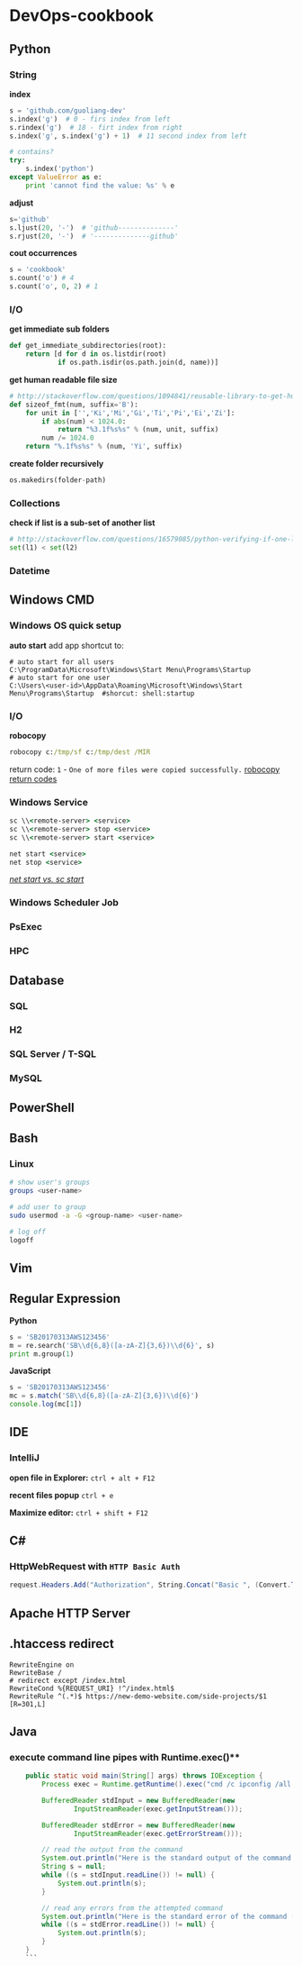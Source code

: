 # DevOps-cookbook

## Python

### String

**index**
```python
s = 'github.com/guoliang-dev'
s.index('g')  # 0 - firs index from left
s.rindex('g')  # 18 - firt index from right
s.index('g', s.index('g') + 1)  # 11 second index from left

# contains? 
try:
    s.index('python')
except ValueError as e:
    print 'cannot find the value: %s' % e
```

**adjust**
```python
s='github'
s.ljust(20, '-')  # 'github--------------'
s.rjust(20, '-')  # '--------------github'
```

**cout occurrences**
```python
s = 'cookbook'
s.count('o') # 4
s.count('o', 0, 2) # 1
```

### I/O

**get immediate sub folders**

```python
def get_immediate_subdirectories(root):
    return [d for d in os.listdir(root)
            if os.path.isdir(os.path.join(d, name))]
```

**get human readable file size**

```python
# http://stackoverflow.com/questions/1094841/reusable-library-to-get-human-readable-version-of-file-size
def sizeof_fmt(num, suffix='B'):
    for unit in ['','Ki','Mi','Gi','Ti','Pi','Ei','Zi']:
        if abs(num) < 1024.0:
            return "%3.1f%s%s" % (num, unit, suffix)
        num /= 1024.0
    return "%.1f%s%s" % (num, 'Yi', suffix)
```

**create folder recursively**

```python
os.makedirs(folder-path)
```

### Collections 

**check if list is a sub-set of another list**
```python
# http://stackoverflow.com/questions/16579085/python-verifying-if-one-list-is-a-subset-of-the-other
set(l1) < set(l2)
```

### Datetime



## Windows CMD

### Windows OS quick setup

**auto start**
add app shortcut to: 
```
# auto start for all users
C:\ProgramData\Microsoft\Windows\Start Menu\Programs\Startup
# auto start for one user
C:\Users\<user-id>\AppData\Roaming\Microsoft\Windows\Start Menu\Programs\Startup  #shorcut: shell:startup
```

### I/O

**robocopy**
```bat
robocopy c:/tmp/sf c:/tmp/dest /MIR

```
return code: `1` - `One of more files were copied successfully.` [robocopy return codes](https://blogs.technet.microsoft.com/deploymentguys/2008/06/16/robocopy-exit-codes/)


### Windows Service

```bat
sc \\<remote-server> <service>
sc \\<remote-server> stop <service>
sc \\<remote-server> start <service>

net start <service>
net stop <service>
```
[*net start vs. sc start*](https://superuser.com/questions/315166/net-start-service-and-sc-start-what-is-the-difference)

### Windows Scheduler Job

### PsExec

### HPC



## Database

### SQL

### H2

### SQL Server / T-SQL

### MySQL



## PowerShell



## Bash

### Linux 
```bash
# show user's groups
groups <user-name>

# add user to group
sudo usermod -a -G <group-name> <user-name>

# log off
logoff
```

## Vim

## Regular Expression

**Python**

```python
s = 'SB20170313AWS123456'
m = re.search('SB\\d{6,8}([a-zA-Z]{3,6})\\d{6}', s)
print m.group(1)
```
**JavaScript**
```javascript
s = 'SB20170313AWS123456'
mc = s.match('SB\\d{6,8}([a-zA-Z]{3,6})\\d{6}')
console.log(mc[1])
```

## IDE

### IntelliJ 

**open file in Explorer:** `ctrl + alt + F12`

**recent files popup** `ctrl + e`

**Maximize editor:** `ctrl + shift + F12`

## C#

### HttpWebRequest with `HTTP Basic Auth`

```csharp
request.Headers.Add("Authorization", String.Concat("Basic ", (Convert.ToBase64String(Encoding.UTF8.GetBytes(string.Format("{0}:", {Your-PrivateKey}))))));
```

## Apache HTTP Server

## .htaccess redirect
```
RewriteEngine on
RewriteBase /
# redirect except /index.html
RewriteCond %{REQUEST_URI} !^/index.html$
RewriteRule ^(.*)$ https://new-demo-website.com/side-projects/$1 [R=301,L]
```

## Java

### execute command line pipes with Runtime.exec()**

```java
    public static void main(String[] args) throws IOException {
        Process exec = Runtime.getRuntime().exec("cmd /c ipconfig /all | find \"Host Name\"");

        BufferedReader stdInput = new BufferedReader(new
                InputStreamReader(exec.getInputStream()));

        BufferedReader stdError = new BufferedReader(new
                InputStreamReader(exec.getErrorStream()));

        // read the output from the command
        System.out.println("Here is the standard output of the command:\n");
        String s = null;
        while ((s = stdInput.readLine()) != null) {
            System.out.println(s);
        }

        // read any errors from the attempted command
        System.out.println("Here is the standard error of the command (if any):\n");
        while ((s = stdError.readLine()) != null) {
            System.out.println(s);
        }
    }
    ```
